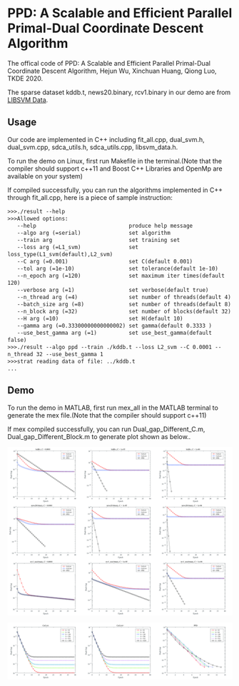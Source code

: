 # PPD: A Scalable and Efficient Parallel Primal-Dual Coordinate Descent Algorithm

The offical code of PPD: A Scalable and Efficient Parallel Primal-Dual Coordinate Descent Algorithm, Hejun Wu, Xinchuan Huang, Qiong Luo, TKDE 2020.

The sparse dataset kddb.t, news20.binary, rcv1.binary in our demo are from [LIBSVM Data](https://www.csie.ntu.edu.tw/~cjlin/libsvmtools/datasets/).

## Usage

Our code are implemented in C++ including fit_all.cpp, dual_svm.h, dual_svm.cpp, sdca_utils.h, sdca_utils.cpp, libsvm_data.h.

To run the demo on Linux, first run Makefile in the terminal.(Note that the compiler should support c++11 and Boost C++ Libraries and OpenMp are available on your system)

If compiled successfully, you can run the algorithms implemented in C++ through fit_all.cpp, here is a piece of sample instruction:

```
>>>./result --help
>>>Allowed options:
   --help                             produce help message
   --algo arg (=serial)               set algorithm
   --train arg                        set training set
   --loss arg (=L1_svm)               set loss_type(L1_svm(default),L2_svm)
   --C arg (=0.001)                   set C(default 0.001)
   --tol arg (=1e-10)                 set tolerance(default 1e-10)
   --n_epoch arg (=120)               set maximum iter times(default 120)
   --verbose arg (=1)                 set verbose(default true)
   --n_thread arg (=4)                set number of threads(default 4)
   --batch_size arg (=8)              set number of threads(default 8)
   --n_block arg (=32)                set number of blocks(default 32)
   --H arg (=10)                      set H(default 10)
   --gamma arg (=0.33300000000000002) set gamma(default 0.3333 )
   --use_best_gamma arg (=1)          set use_best_gamma(default false)
>>>./result --algo ppd --train ./kddb.t --loss L2_svm --C 0.0001 --n_thread 32 --use_best_gamma 1
>>>strat reading data of file: ../kddb.t
...
```
## Demo

To run the demo in MATLAB, first run mex_all in the MATLAB terminal to generate the mex file.(Note that the compiler should support c++11)

If mex compiled successfully, you can run Dual_gap_Different_C.m, Dual_gap_Different_Block.m to generate plot shown as below..

![Different_C](https://github.com/IMSEMZPZ/PPD/blob/master/Different_C.jpg)

![Different_C](https://github.com/IMSEMZPZ/PPD/blob/master/Different_Block.jpg)
